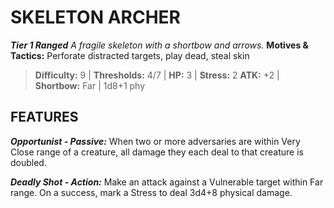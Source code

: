 ﻿---
tags:
  - Adversary
  - Creature
  - Statblock

name: 'SKELETON ARCHER'
tier: 1
type: Ranged
description: 'A fragile skeleton with a shortbow and arrows.'
motives_and_tactics: 'Perforate distracted targets, play dead, steal skin'
difficulty: '9'
thresholds: '4/7'
hp: '3'
stress: '2'
atk: '+2'
attack: 'Shortbow'
range: 'Far'
damage: '1d8+1 phy'
experience:
feats:
- name: 'Opportunist'
  type: 'Passive'
  text: 'When two or more adversaries are within Very Close range of a creature, all damage they each deal to that creature is doubled.'
- name: 'Deadly Shot'
  type: 'Action'
  text: 'Make an attack against a Vulnerable target within Far range. On a success, mark a Stress to deal 3d4+8 physical damage.'
layout: Daggerheart Adversary
source: srd-adversary
statblock: true
---

# SKELETON ARCHER

***Tier 1 Ranged***
*A fragile skeleton with a shortbow and arrows.*
**Motives & Tactics:** Perforate distracted targets, play dead, steal skin

> **Difficulty:** 9 | **Thresholds:** 4/7 | **HP:** 3 | **Stress:** 2
> **ATK:** +2 | **Shortbow:** Far | 1d8+1 phy  

## FEATURES

***Opportunist - Passive:*** When two or more adversaries are within Very Close range of a creature, all damage they each deal to that creature is doubled.

***Deadly Shot - Action:*** Make an attack against a Vulnerable target within Far range. On a success, mark a Stress to deal 3d4+8 physical damage.
